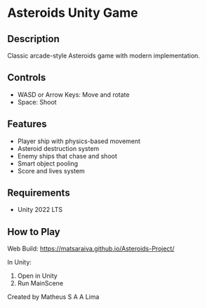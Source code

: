# Asteroids Unity Game

## Description
Classic arcade-style Asteroids game with modern implementation.

## Controls
- WASD or Arrow Keys: Move and rotate
- Space: Shoot

## Features
- Player ship with physics-based movement
- Asteroid destruction system
- Enemy ships that chase and shoot
- Smart object pooling
- Score and lives system

## Requirements
- Unity 2022 LTS

## How to Play
Web Build:
https://matsaraiva.github.io/Asteroids-Project/

In Unity:
1. Open in Unity
2. Run MainScene

Created by Matheus S A A Lima